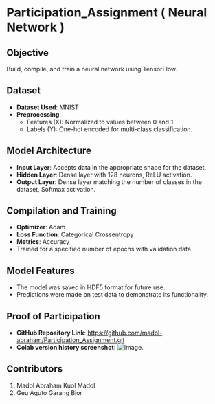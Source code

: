# Participation_Assignment ( Neural Network )

## Objective
Build, compile, and train a neural network using TensorFlow.

## Dataset
- **Dataset Used**: MNIST
- **Preprocessing**:
  - Features (X): Normalized to values between 0 and 1.
  - Labels (Y): One-hot encoded for multi-class classification.

## Model Architecture
- **Input Layer**: Accepts data in the appropriate shape for the dataset.
- **Hidden Layer**: Dense layer with 128 neurons, ReLU activation.
- **Output Layer**: Dense layer matching the number of classes in the dataset, Softmax activation.

## Compilation and Training
- **Optimizer**: Adam
- **Loss Function**: Categorical Crossentropy
- **Metrics**: Accuracy
- Trained for a specified number of epochs with validation data.

## Model Features
- The model was saved in HDF5 format for future use.
- Predictions were made on test data to demonstrate its functionality.

## Proof of Participation
- **GitHub Repository Link**: https://github.com/madol-abraham/Participation_Assignment.git
- **Colab version history screenshot**: ![Image](https://github.com/user-attachments/assets/7e2ef952-db5b-49d3-b3f3-86b1e82cbf01).

## Contributors
1. Madol Abraham Kuol Madol
2. Geu Aguto Garang Bior
